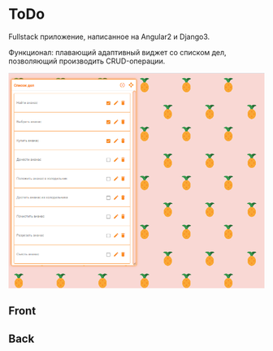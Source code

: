 # ToDo
Fullstack приложение, написанное на Angular2 и Django3.

Функционал: плавающий адаптивный виджет со списком дел, позволяющий производить CRUD-операции.

![preview](/front/src/assets/todo_prev.png)

## Front
## Back